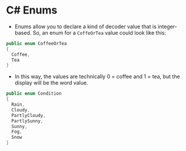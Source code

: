 # C# Enums

* Enums allow you to declare a kind of decoder value that is integer-based. So, an enum for a `CoffeOrTea` value could look like this:

```cs
public enum CoffeeOrTea 
{
  Coffee,
  Tea
}
```

* In this way, the values are technically 0 = coffee and 1 = tea, but the display will be the word value.

```cs
public enum Condition
{
  Rain,
  Cloudy,
  PartlyCloudy,
  PartlySunny,
  Sunny,
  Fog,
  Snow
}
```